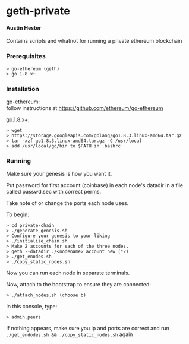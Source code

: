 # geth-private  
#### Austin Hester  

Contains scripts and whatnot for running a private ethereum blockchain


### Prerequisites

	> go-ethereum (geth)
	> go.1.8.x+
	
### Installation

go-ethereum:  
follow instructions at https://github.com/ethereum/go-ethereum  

go.1.8.x+:

	> wget  
	> https://storage.googleapis.com/golang/go1.8.3.linux-amd64.tar.gz  
	> tar -xzf go1.8.3.linux-amd64.tar.gz -C /usr/local
	> add /usr/local/go/bin to $PATH in .bashrc

### Running

Make sure your genesis is how you want it. 


Put password for first account (coinbase) in each node's datadir in a file
called passwd.sec with correct perms.

Take note of or change the ports each node uses.

To begin:  

	> cd private-chain
	> ./generate_genesis.sh
	> Configure your genesis to your liking
	> ./initialize_chain.sh
	> Make 2 accounts for each of the three nodes.
	> geth --datadir ./<nodename> account new (*2)
	> ./get_enodes.sh
	> ./copy_static_nodes.sh
	
Now you can run each node in separate terminals.

Now, attach to the bootstrap to ensure they are connected:

	> ./attach_nodes.sh (choose b)

In this console, type:  
	
	> admin.peers

If nothing appears, make sure you ip and ports are correct and run
```./get_endodes.sh && ./copy_static_nodes.sh``` again

